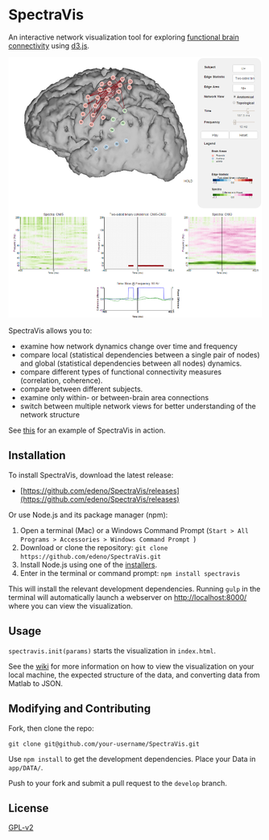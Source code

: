 SpectraVis
==========

An interactive network visualization tool for exploring [functional brain connectivity](http://www.scholarpedia.org/article/Brain_connectivity) using [d3.js](http://d3js.org/).

![](/spectraVis.png)

SpectraVis allows you to:
+ examine how network dynamics change over time and frequency
+ compare local (statistical dependencies between a single pair of nodes) and global (statistical dependencies between all nodes) dynamics.
+ compare different types of functional connectivity measures (correlation, coherence).
+ compare between different subjects.
+ examine only within- or between-brain area connections
+ switch between multiple network views for better understanding of the network structure

See [this](http://ericdeno.com/research/SpectraVis/) for an example of SpectraVis in action.

## Installation
To install SpectraVis, download the latest release:
+  [https://github.com/edeno/SpectraVis/releases](https://github.com/edeno/SpectraVis/releases)

Or use Node.js and its package manager (npm):

1. Open a terminal (Mac) or a Windows Command Prompt (`Start > All Programs > Accessories > Windows Command Prompt `)
2. Download or clone the repository: `git clone https://github.com/edeno/SpectraVis.git`
3. Install Node.js using one of the [installers](https://nodejs.org/).
4. Enter in the terminal or command prompt: `npm install spectravis`

This will install the relevant development dependencies. Running `gulp` in the terminal will automatically launch a webserver on [http://localhost:8000/](http://localhost:8000/) where you can view the visualization.

## Usage
`spectravis.init(params)` starts the visualization in `index.html`.

See the [wiki](https://github.com/edeno/SpectraVis/wiki) for more information on how to view the visualization on your local machine, the expected structure of the data, and converting data from Matlab to JSON.

## Modifying and Contributing
Fork, then clone the repo:
````
git clone git@github.com/your-username/SpectraVis.git
````
Use `npm install` to get the development dependencies. Place your Data in `app/DATA/`.

Push to your fork and submit a pull request to the `develop` branch.

## License
[GPL-v2](http://www.gnu.org/licenses/old-licenses/gpl-2.0.en.html)
